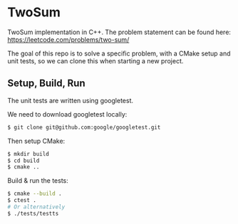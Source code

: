 # TwoSum

TwoSum implementation in C++.
The problem statement can be found here: https://leetcode.com/problems/two-sum/

The goal of this repo is to solve a specific problem, with a CMake setup and 
unit tests, so we can clone this when starting a new project.

## Setup, Build, Run

The unit tests are written using googletest.

We need to download googletest locally:

```bash
$ git clone git@github.com:google/googletest.git
```

Then setup CMake:

```bash
$ mkdir build
$ cd build
$ cmake ..
```

Build & run the tests:

```bash
$ cmake --build .
$ ctest .
# Or alternatively
$ ./tests/testts
```

